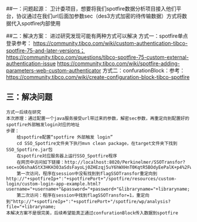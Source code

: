##一：问题起源：
	卫计委项目，想要将我们spotfire数据分析项目接入他们平台，协议通过在我们url后面加参数sec（des3方式加密的待传输数据）方式将数据代入spotfire内部使用

##二：解决方案：
	进过研究发现可能有两种方式可以解决
	方式一：spotfire单点登录参考：
		https://community.tibco.com/wiki/custom-authentication-tibco-spotfire-75-and-later-versions；
		https://community.tibco.com/questions/tibco-spotfire-75-custom-external-authentication-issue
		https://community.tibco.com/wiki/spotfire-adding-parameters-web-custom-authenticator
	方式二：confurationBlock：参考：
		https://community.tibco.com/wiki/create-configuration-block-tibco-spotfire

## 三：解决问题
	方式一后续在研究
	本次原理：通过配置一个java服务接受url带过来的参数，解密sec参数，再重定向到配置好的spotfire外部触发login对应的地址
	步骤：
		给spotfire配置“spotfire 外部触发 login”
		cd SSO_Spotfire文件夹下执行mvn clean package，在target文件夹下找到SSO_Spotfire.jar包
		在spotfire对应服务器上运行SSO_Spotfire程序
		在网页中访问如下链接：http://localhost:8020/Perkinelmer/SSOTransfor?sec=sO6shaAStX3HKH303aSdsFayoLj0ZHEzqj5uY6hWXHnT0KqtR5BOdyEePalK+p4%2FweIEV%2B6PJ7PHqEoqxbRjNFuMI0StBFJDM7S47i%2FW3S5D6IA74lFjhGhUZ+LhKGyZyJpzNExYaw%2FoXUbNUXCztLS%2F5PQxUBiVFyvU5lJIsOf1Q%3D
		第一次访问，程序在session中没有找到到flagSSOTransfor重定向到http://"+spotfireIp+":"+spotfirePort+"/spotfire/resources/custom-login/custom-login-app-example.html?username="+username+"&password="+password+"&libraryname="+libraryname;
		第二次访问：程序在session中找到flagSSOTransfor=1，重定向到"http://"+spotfireIp+":"+spotfirePort+"/spotfire/wp/analysis?file="+libraryname;
	本解决方案不是很完美，后续希望能真正通过confurationBlock传入数据到spotfire
		
		
	
	
